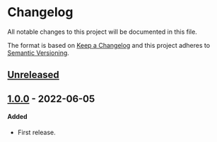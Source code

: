 # Changelog
All notable changes to this project will be documented in this file.

The format is based on [Keep a Changelog](http://keepachangelog.com/en/1.0.0/)
and this project adheres to [Semantic Versioning](http://semver.org/spec/v2.0.0.html).

## [Unreleased]

## [1.0.0] - 2022-06-05
#### Added
- First release.


[Unreleased]: https://github.com/ScarletKuro/Microsoft.Extensions.Hosting.Wpf/compare/HEAD..1.0.0

[1.0.0]: https://github.com/ScarletKuro/Microsoft.Extensions.Hosting.Wpf/commits/1.0.0